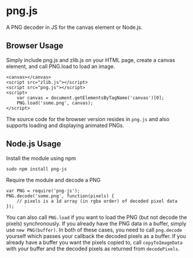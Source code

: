 png.js
======
A PNG decoder in JS for the canvas element or Node.js.

## Browser Usage
Simply include png.js and zlib.js on your HTML page, create a canvas element, and call PNG.load to load an image.

    <canvas></canvas>
    <script src="zlib.js"></script>
    <script src="png.js"></script>
    <script>
        var canvas = document.getElementsByTagName('canvas')[0];
        PNG.load('some.png', canvas);
    </script>
    
The source code for the browser version resides in `png.js` and also supports loading and displaying animated PNGs.
    
## Node.js Usage
Install the module using npm

    sudo npm install png-js
    
Require the module and decode a PNG

    var PNG = require('png-js');
    PNG.decode('some.png', function(pixels) {
        // pixels is a 1d array (in rgba order) of decoded pixel data
    });
    
You can also call `PNG.load` if you want to load the PNG (but not decode the pixels) synchronously.  If you already
have the PNG data in a buffer, simply use `new PNG(buffer)`.  In both of these cases, you need to call `png.decode`
yourself which passes your callback the decoded pixels as a buffer.  If you already have a buffer you want the pixels
copied to, call `copyToImageData` with your buffer and the decoded pixels as returned from `decodePixels`.
